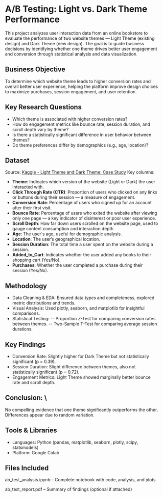 # A/B Testing: Light vs. Dark Theme Performance
This project analyzes user interaction data from an online bookstore to evaluate the performance of two website themes — Light Theme (existing design) and Dark Theme (new design). The goal is to guide business decisions by identifying whether one theme drives better user engagement and conversion through statistical analysis and data visualization.

## Business Objective
To determine which website theme leads to higher conversion rates and overall better user experience, helping the platform improve design choices to maximize purchases, session engagement, and user retention.

## Key Research Questions
- Which theme is associated with higher conversion rates?
- How do engagement metrics like bounce rate, session duration, and scroll depth vary by theme?
- Is there a statistically significant difference in user behavior between themes?
- Do theme preferences differ by demographics (e.g., age, location)?

## Dataset
Source: [Kaggle - Light Theme and Dark Theme: Case Study](https://www.kaggle.com/datasets/romanniki/light-theme-and-dark-theme-case-study/data)
Key columns:
- **Theme**: Indicates which version of the website (Light or Dark) the user interacted with.
- **Click Through Rate (CTR)**: Proportion of users who clicked on any links or buttons during their session — a measure of engagement.
- **Conversion Rate**: Percentage of users who signed up for an account after their first visit.
- **Bounce Rate**: Percentage of users who exited the website after viewing only one page — a key indicator of disinterest or poor user experience.
- **Scroll Depth**: How far down users scrolled on the website page, used to gauge content consumption and interaction depth.
- **Age**: The user's age, useful for demographic analysis.
- **Location**: The user’s geographical location.
- **Session Duration**: The total time a user spent on the website during a session.
- **Added_to_Cart**: Indicates whether the user added any books to their shopping cart (Yes/No).
- **Purchases**: Whether the user completed a purchase during their session (Yes/No).

## Methodology
- Data Cleaning & EDA: Ensured data types and completeness, explored metric distributions and trends.
- Visual Analysis: Used plotly, seaborn, and matplotlib for insightful comparisons.
- Statistical Testing:
-- Proportion Z-Test for comparing conversion rates between themes.
-- Two-Sample T-Test for comparing average session durations.

## Key Findings
- Conversion Rate: Slightly higher for Dark Theme but not statistically significant (p = 0.39).
- Session Duration: Slight difference between themes, also not statistically significant (p = 0.72).
- Engagement Metrics: Light Theme showed marginally better bounce rate and scroll depth.

## Conclusion: \
No compelling evidence that one theme significantly outperforms the other. Differences appear due to random variation.

## Tools & Libraries
- Languages: Python (pandas, matplotlib, seaborn, plotly, scipy, statsmodels)
- Platform: Google Colab
  
## Files Included
ab_test_analysis.ipynb – Complete notebook with code, analysis, and plots

ab_test_report.pdf – Summary of findings (optional if attached)

